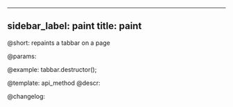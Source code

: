 
---
sidebar_label: paint
title: paint
---          

@short: repaints a tabbar on a page


@params:




@example:
tabbar.destructor();


@template: api_method
@descr:





@changelog:


